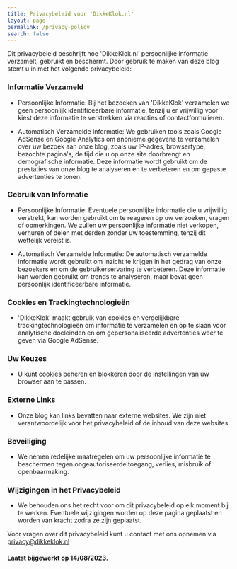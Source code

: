 ```yaml
---
title: Privacybeleid voor 'DikkeKlok.nl'
layout: page
permalink: /privacy-policy
search: false
---
```

Dit privacybeleid beschrijft hoe 'DikkeKlok.nl' persoonlijke informatie verzamelt, gebruikt en beschermt. Door gebruik te maken van deze blog stemt u in met het volgende privacybeleid:

### Informatie Verzameld

* Persoonlijke Informatie: Bij het bezoeken van 'DikkeKlok' verzamelen we geen persoonlijk identificeerbare informatie, tenzij u er vrijwillig voor kiest deze informatie te verstrekken via reacties of contactformulieren.

* Automatisch Verzamelde Informatie: We gebruiken tools zoals Google AdSense en Google Analytics om anonieme gegevens te verzamelen over uw bezoek aan onze blog, zoals uw IP-adres, browsertype, bezochte pagina's, de tijd die u op onze site doorbrengt en demografische informatie. Deze informatie wordt gebruikt om de prestaties van onze blog te analyseren en te verbeteren en om gepaste advertenties te tonen.

### Gebruik van Informatie

* Persoonlijke Informatie: Eventuele persoonlijke informatie die u vrijwillig verstrekt, kan worden gebruikt om te reageren op uw verzoeken, vragen of opmerkingen. We zullen uw persoonlijke informatie niet verkopen, verhuren of delen met derden zonder uw toestemming, tenzij dit wettelijk vereist is.

* Automatisch Verzamelde Informatie: De automatisch verzamelde informatie wordt gebruikt om inzicht te krijgen in het gedrag van onze bezoekers en om de gebruikerservaring te verbeteren. Deze informatie kan worden gebruikt om trends te analyseren, maar bevat geen persoonlijk identificeerbare informatie.

### Cookies en Trackingtechnologieën

* 'DikkeKlok' maakt gebruik van cookies en vergelijkbare trackingtechnologieën om informatie te verzamelen en op te slaan voor analytische doeleinden en om gepersonaliseerde advertenties weer te geven via Google AdSense.

### Uw Keuzes

* U kunt cookies beheren en blokkeren door de instellingen van uw browser aan te passen.

### Externe Links

* Onze blog kan links bevatten naar externe websites. We zijn niet verantwoordelijk voor het privacybeleid of de inhoud van deze websites.

### Beveiliging

* We nemen redelijke maatregelen om uw persoonlijke informatie te beschermen tegen ongeautoriseerde toegang, verlies, misbruik of openbaarmaking.

### Wijzigingen in het Privacybeleid

* We behouden ons het recht voor om dit privacybeleid op elk moment bij te werken. Eventuele wijzigingen worden op deze pagina geplaatst en worden van kracht zodra ze zijn geplaatst.

Voor vragen over dit privacybeleid kunt u contact met ons opnemen via privacy@dikkeklok.nl

#### Laatst bijgewerkt op 14/08/2023.